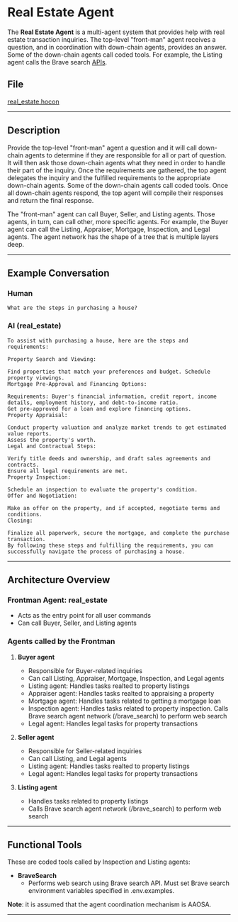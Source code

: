 # Real Estate Agent

The **Real Estate Agent** is a multi-agent system that provides help with real estate transaction inquiries. The
top-level "front-man" agent receives a question, and in coordination with down-chain agents, provides an answer. Some of
the down-chain agents call coded tools. For example, the Listing agent calls the Brave search [APIs](https://brave.com/search/api/).

## File

[real_estate.hocon](../../registries/real_estate.hocon)

---

## Description

Provide the top-level "front-man" agent a question and it will call down-chain agents to determine if they are
responsible for all or part of question. It will then ask those down-chain agents what they need in order to handle their
part of the inquiry. Once the requirements are gathered, the top agent delegates the inquiry and the fulfilled requirements
to the appropriate down-chain agents. Some of the down-chain agents call coded tools. Once all down-chain agents respond,
the top agent will compile their responses and return the final response.

The "front-man" agent can call Buyer, Seller, and Listing agents. Those agents, in turn, can call other, more specific
agents. For example, the Buyer agent can call the Listing, Appraiser, Mortgage, Inspection, and Legal agents. The agent
network has the shape of a tree that is multiple layers deep.

---

## Example Conversation

### Human

```text
What are the steps in purchasing a house?
```

### AI (real_estate)

```text
To assist with purchasing a house, here are the steps and requirements:

Property Search and Viewing:

Find properties that match your preferences and budget. Schedule property viewings.
Mortgage Pre-Approval and Financing Options:

Requirements: Buyer's financial information, credit report, income details, employment history, and debt-to-income ratio.
Get pre-approved for a loan and explore financing options.
Property Appraisal:

Conduct property valuation and analyze market trends to get estimated value reports.
Assess the property's worth.
Legal and Contractual Steps:

Verify title deeds and ownership, and draft sales agreements and contracts.
Ensure all legal requirements are met.
Property Inspection:

Schedule an inspection to evaluate the property's condition.
Offer and Negotiation:

Make an offer on the property, and if accepted, negotiate terms and conditions.
Closing:

Finalize all paperwork, secure the mortgage, and complete the purchase transaction.
By following these steps and fulfilling the requirements, you can successfully navigate the process of purchasing a house.
```

---

## Architecture Overview

### Frontman Agent: **real_estate**

* Acts as the entry point for all user commands
* Can call Buyer, Seller, and Listing agents

### Agents called by the Frontman

1. **Buyer agent**
   * Responsible for Buyer-related inquiries
   * Can call Listing, Appraiser, Mortgage, Inspection, and Legal agents
   * Listing agent: Handles tasks realted to property listings
   * Appraiser agent: Handles tasks realted to appraising a property
   * Mortgage agent: Handles tasks related to getting a mortgage loan
   * Inspection agent: Handles tasks related to property inspection. Calls Brave search agent network (/brave_search) to
   perform web search
   * Legal agent: Handles legal tasks for property transactions

2. **Seller agent**
   * Responsible for Seller-related inquiries
   * Can call Listing, and Legal agents
   * Listing agent: Handles tasks realted to property listings
   * Legal agent: Handles legal tasks for property transactions

3. **Listing agent**
   * Handles tasks related to property listings
   * Calls Brave search agent network (/brave_search) to perform web search

---

## Functional Tools

These are coded tools called by Inspection and Listing agents:

* **BraveSearch**
    * Performs web search using Brave search API. Must set Brave search environment variables specified in .env.examples.

**Note**: it is assumed that the agent coordination mechanism is AAOSA.

---
